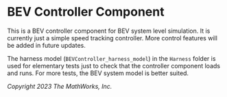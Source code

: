 # BEV Controller Component

This is a BEV controller component for
BEV system level simulation.
It is currently just a simple speed tracking controller.
More control features will be added in future updates.

The harness model (`BEVController_harness_model`)
in the `Harness` folder is used for elementary tests
just to check that the controller component loads and runs.
For more tests, the BEV system model is better suited.

_Copyright 2023 The MathWorks, Inc._
